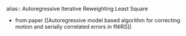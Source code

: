 alias:: Autoregressive Iterative Reweighting Least Square

- from paper [[Autoregressive model based algorithm for correcting motion and serially correlated errors in fNIRS]]